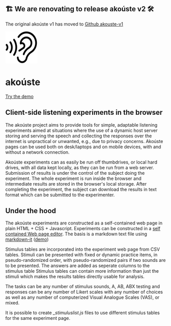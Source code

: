 ## 🏗️  We are renovating to release akoúste v2 🛠️

The original akoúste v1 has moved to [Github akouste-v1](https://github.com/robvanson/akouste-v1)

<p style='text-align:center'>

![](akouste-ear.png)

#  akoúste  

[Try the demo](https://robvanson.github.io/akouste/akousteCreate.html)

</p>

## Client-side listening experiments in the browser

The akoúste project aims to provide tools for simple, adaptable listening experiments aimed at situations where the use of a dynamic host server storing and serving the speech and collecting the responses over the internet is unpractical or unwanted, e.g., due to privacy concerns. Akoúste pages can be used both on desk/laptops and on mobile devices, with and without a network connection.

Akoúste experiments can as easily be run off thumbdrives, or local hard drives, with all data kept locally, as they can be run from a web server. Submission of results is under the control of the subject doing the experiment. The whole experiment is run inside the browser and intermediate results are stored in the browser\'s local storage. After completing the experiment, the subject can download the results in text format which can be submitted to the experimenter.

## Under the hood

The akoúste experiments are constructed as a self-contained web page in plain HTML + CSS + Javascript. Experiments can be constructed in a [self contained Web page editor](https://robvanson.github.io/akouste/akousteCreate.html). The basis is a markdown text file using [markdown-it](https://github.com/markdown-it/markdown-it) ([demo](https://markdown-it.github.io/))

Stimulus tables are incorporated into the experiment web page from CSV tables. Stimuli can be presented with fixed or dynamic practice items, in pseudo-randomized order, with pseudo-randomized pairs if two sounds are to be presented. The answers are added as seperate columns to the stimulus table Stimulus tables can contain more information than just the stimuli which makes the results tables directly usable for analysis.

The tasks can be any number of stimulus sounds, A, AB, ABX testing and responses can be any number of Likert scales with any number of choices as well as any number of computerized Visual Analogue Scales (VAS), or mixed.

It is possible to create *<name>\_stimuluslist.js* files to use different stimulus tables for the same experiment page.
